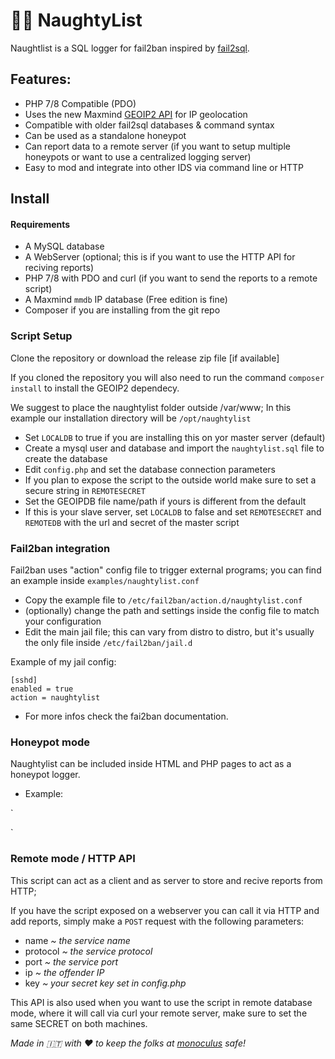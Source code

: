 # 🎅🏻 NaughtyList

Naughtlist is a SQL logger for fail2ban inspired by [fail2sql](http://fail2sql.sourceforge.net/).

## Features: 

* PHP 7/8 Compatible (PDO)
* Uses the new Maxmind [GEOIP2 API](https://github.com/maxmind/GeoIP2-php) for IP geolocation
* Compatible with older fail2sql databases & command syntax
* Can be used as a standalone honeypot
* Can report data to a remote server (if you want to setup multiple honeypots or want to use a centralized logging server)
* Easy to mod and integrate into other IDS via command line or HTTP

## Install

#### Requirements 
* A MySQL database
* A WebServer (optional; this is if you want to use the HTTP API for reciving reports)
* PHP 7/8 with PDO and curl (if you want to send the reports to a remote script)
* A Maxmind `mmdb` IP database (Free edition is fine) 
* Composer if you are installing from the git repo

### Script Setup

Clone the repository or download the release zip file [if available]

If you cloned the repository you will also need to run the command `composer install` to install the GEOIP2 dependecy. 

We suggest to place the naughtylist folder outside /var/www; In this example our installation directory will be `/opt/naughtylist`

* Set `LOCALDB` to true if you are installing this on yor master server (default)
* Create a mysql user and database and import the `naughtylist.sql` file to create the database
* Edit `config.php` and set the database connection parameters
* If you plan to expose the script to the outside world make sure to set a secure string in `REMOTESECRET`
* Set the GEOIPDB file name/path if yours is different from the default
* If this is your slave server, set `LOCALDB` to false and set `REMOTESECRET` and `REMOTEDB` with the url and secret of the master script

### Fail2ban integration

Fail2ban uses "action" config file to trigger external programs; you can find an example inside `examples/naughtylist.conf`

* Copy the example file to `/etc/fail2ban/action.d/naughtylist.conf` 
* (optionally) change the path and settings inside the config file to match your configuration
* Edit the main jail file; this can vary from distro to distro, but it's usually the only file inside `/etc/fail2ban/jail.d`

Example of my jail config:

	[sshd]
	enabled = true
	action = naughtylist

* For more infos check the fai2ban documentation. 

### Honeypot mode

Naughtylist can be included inside HTML and PHP pages to act as a honeypot logger. 

- Example:

`
<?php
	include '../path/to/naughtlist/naughtylist.php';
	// Define HONEYPOT to true to enable honeypot mode.
	define('HONEYPOT', true);

	/* Optionally, add glue logic before calling the honeypot method;
	 * for example you check if some data is posted.
	 */

	// Call the honeypot(name, protocol, port) method to log the incident.
	honeypot("wordpress-login", "https", 443);

	//DONE!
?>

<!-- INSERT FAKE HONEYPOT LURING PAGE --> 
`

### Remote mode / HTTP API

This script can act as a client and as server to store and recive reports from HTTP;

If you have the script exposed on a webserver you can call it via HTTP and add reports, simply make a `POST` request with the following parameters:

- name _~ the service name_
- protocol _~ the service protocol_
- port _~ the service port_
- ip _~ the offender IP_
- key _~ your secret key set in config.php_

This API is also used when you want to use the script in remote database mode, where it will call via curl your remote server, make sure to set the same SECRET on both machines.





_Made in 🇮🇹 with ❤️ to keep the folks at [monoculus](monocul.us) safe!_